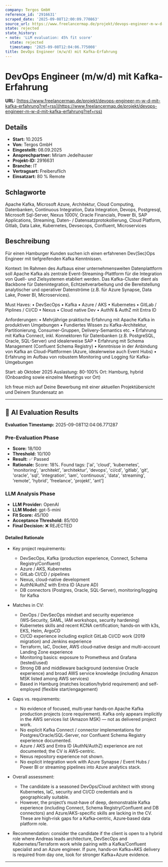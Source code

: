 ```yaml
---
company: Tergos GmbH
reference_id: '2916631'
scraped_date: '2025-09-08T12:00:09.770863'
source_url: https://www.freelancermap.de/projekt/devops-engineer-m-w-d-mit-kafka-erfahrung?ref=rss
state: rejected
state_history:
- note: 'LLM evaluation: 45% fit score'
  state: rejected
  timestamp: '2025-09-08T12:04:06.775008'
title: DevOps Engineer (m/w/d) mit Kafka-Erfahrung
---
```



# DevOps Engineer (m/w/d) mit Kafka-Erfahrung
**URL:** [https://www.freelancermap.de/projekt/devops-engineer-m-w-d-mit-kafka-erfahrung?ref=rss](https://www.freelancermap.de/projekt/devops-engineer-m-w-d-mit-kafka-erfahrung?ref=rss)
## Details
- **Start:** 10.2025
- **Von:** Tergos GmbH
- **Eingestellt:** 08.09.2025
- **Ansprechpartner:** Miriam Jedelhauser
- **Projekt-ID:** 2916631
- **Branche:** IT
- **Vertragsart:** Freiberuflich
- **Einsatzart:** 80
                                                % Remote

## Schlagworte
Apache Kafka, Microsoft Azure, Architektur, Cloud Computing, Datenbanken, Continuous Integration, Data Integration, Devops, Postgresql, Microsoft Sql-Server, Nexus 1000V, Oracle Financials, Power Bi, SAP Applications, Streaming, Daten- / Datensatzprotokollierung, Cloud Platform, Gitlab, Data Lake, Kubernetes, Devsecops, Confluent, Microservices

## Beschreibung
Für einen Hamburger Kunden suchen ich einen erfahrenen Dev(Sec)Ops Engineer mit tiefgreifenden Kafka Kenntnissen.

Kontext:
Im Rahmen des Aufbaus einer unternehmensweiten Datenplattform soll Apache Kafka als zentrale Event-Streaming-Plattform für die Integration von Quell- und Zielsystemen etabliert werden. Das Kafka-Cluster dient als Backbone für Datenintegration, Echtzeitverarbeitung und die Bereitstellung analytischer und operativer Datenströme (z.B. für Azure Synapse, Data Lake, Power BI, Microservices).

Must Haves:
• DevSecOps
• Kafka
• Azure / AKS
• Kubernetes
• GitLab / Piplines / CI/CD
• Nexus
• Cloud native Dev
• AuthN & AuthZ mit Entra ID

Anforderungen:
• Mehrjährige praktische Erfahrung mit Apache Kafka in produktiven Umgebungen
• Fundiertes Wissen zu Kafka-Architektur, Partitionierung, Consumer-Gruppen, Delivery-Semantics etc.
• Erfahrung mit Kafka Connect, inkl. Konnektoren für Datenbanken (z.B. PostgreSQL, Oracle, SQL-Server) und idealerweise SAP
• Erfahrung mit Schema Management (Confluent Schema Registry)
• Kenntnisse in der Anbindung von Kafka an Cloud-Plattformen (Azure, idealerweise auch Event Hubs)
• Erfahrung im Aufbau von robustem Monitoring und Logging für Kafka-Umgebungen

Start: ab Oktober 2025
Auslastung: 80-100%
Ort: Hamburg, hybrid (Onboarding sowie einzelne Meetings vor Ort)

Ich freue mich auf Deine Bewerbung mit einer aktuellen Projektübersicht und Deinem Stundensatz an

---

## 🤖 AI Evaluation Results

**Evaluation Timestamp:** 2025-09-08T12:04:06.771287

### Pre-Evaluation Phase
- **Score:** 18/100
- **Threshold:** 10/100
- **Result:** ✅ Passed
- **Rationale:** Score: 18%. Found tags: ['ai', 'cloud', 'kubernetes', 'monitoring', 'architekt', 'architektur', 'devops', 'ci/cd', 'gitlab', 'git', 'oracle', 'sql', 'integration', 'iam', 'continuous', 'data', 'streaming', 'remote', 'hybrid', 'freelance', 'projekt', 'ant']

### LLM Analysis Phase
- **LLM Provider:** OpenAI
- **LLM Model:** gpt-5-mini
- **Fit Score:** 45/100
- **Acceptance Threshold:** 85/100
- **Final Decision:** ❌ REJECTED

#### Detailed Rationale
- Key project requirements:
  - DevSecOps, Kafka (production experience, Connect, Schema Registry/Confluent)
  - Azure / AKS, Kubernetes
  - GitLab CI/CD / pipelines
  - Nexus, cloud-native development
  - AuthN/AuthZ with Entra ID (Azure AD)
  - DB connectors (Postgres, Oracle, SQL-Server), monitoring/logging for Kafka

- Matches in CV:
  - DevOps / DevSecOps mindset and security experience (WS‑Security, SAML, IAM workshops, security hardening)
  - Kubernetes skills and recent KCNA certification; hands‑on with k3s, EKS, Helm, ArgoCD
  - CI/CD experience including explicit GitLab CI/CD work (2019 migration) and Jenkins experience
  - Terraform, IaC, Docker, AWS cloud‑native design and multi-account Landing Zone experience
  - Monitoring basics: exposure to Prometheus and Grafana (tested/used)
  - Strong DB and middleware background (extensive Oracle experience) and broad AWS service knowledge (including Amazon MSK listed among AWS services)
  - Based in Hamburg (matches location/hybrid requirement) and self-employed (flexible start/engagement)

- Gaps vs. requirements:
  - No evidence of focused, multi‑year hands‑on Apache Kafka production projects (core requirement). Kafka only appears implicitly in the AWS services list (Amazon MSK) — not as delivered project work.
  - No explicit Kafka Connect / connector implementations for Postgres/Oracle/SQL‑Server, nor Confluent Schema Registry experience documented.
  - Azure / AKS and Entra ID (AuthN/AuthZ) experience are not documented; the CV is AWS‑centric.
  - Nexus repository experience not shown.
  - No explicit integration work with Azure Synapse / Event Hubs / Power BI or streaming pipelines into Azure analytics stack.

- Overall assessment:
  - The candidate is a seasoned DevOps/Cloud architect with strong Kubernetes, IaC, security and CI/CD credentials and is geographically suitable.
  - However, the project’s must‑have of deep, demonstrable Kafka experience (including Connect, Schema Registry/Confluent and DB connectors) and Azure/AKS-specific skills are lacking in the CV. These are high‑risk gaps for a Kafka‑centric, Azure‑based data platform role.

- Recommendation: consider the candidate if the client is open to a hybrid role where Andreas leads architecture, DevSecOps and Kubernetes/Terraform work while pairing with a Kafka/Confluent specialist and an Azure engineer. If pure, hands‑on Kafka+AKS delivery is required from day one, look for stronger Kafka+Azure evidence.

---
